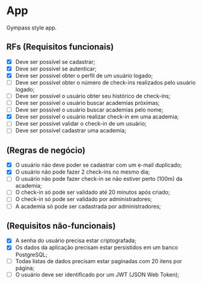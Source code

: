 # App

Gympass style app.

## RFs (Requisitos funcionais)

  - [x] Deve ser possível se cadastrar;
  - [x] Deve ser possível se autenticar;
  - [X] Deve ser possível obter o perfil de um usuário logado;
  - [ ] Deve ser possível obter o número de check-ins realizados pelo usuário logado;
  - [ ] Deve ser possível o usuário obter seu histórico de check-ins;
  - [ ] Deve ser possível o usuário buscar academias próximas;
  - [ ] Deve ser possível o usuário buscar academias pelo nome;
  - [x] Deve ser possível o usuário realizar check-in em uma academia;
  - [ ] Deve ser possível validar o check-in de um usuário;  
  - [ ] Deve ser possível cadastrar uma academia; 

## (Regras de negócio)

  - [x] O usuário não deve poder se cadastrar com um e-mail duplicado;
  - [x] O usuário não pode fazer 2 check-ins no mesmo dia;
  - [ ] O usuário não pode fazer check-in se não estiver perto (100m) da academia;
  - [ ] O check-in só pode ser validado até 20 minutos após criado;
  - [ ] O check-in só pode ser validado por administradores;
  - [ ] A academia só pode ser cadastrada por administradores; 

## (Requisitos não-funcionais)

  - [x] A senha do usuário precisa estar criptografada;
  - [x] Os dados da aplicação precisam estar persistidos em um banco PostgreSQL;
  - [ ] Todas listas de dados precisam estar paginadas com 20 itens por página;
  - [ ] O usuário deve ser identificado por um JWT (JSON Web Token);